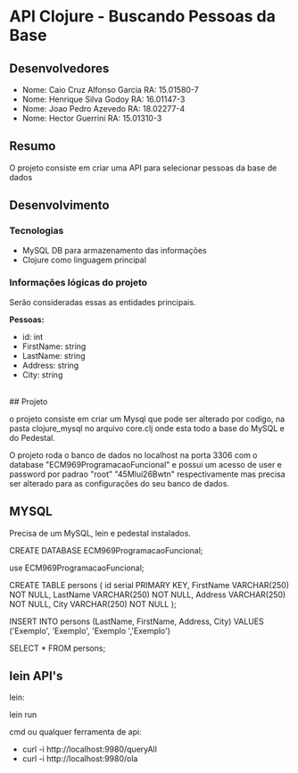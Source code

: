 # API Clojure - Buscando Pessoas da Base

## Desenvolvedores
- Nome: Caio Cruz Alfonso Garcia            RA: 15.01580-7
- Nome: Henrique Silva Godoy                RA: 16.01147-3
- Nome: Joao Pedro Azevedo 	                RA: 18.02277-4
- Nome: Hector Guerrini 		            RA: 15.01310-3

## Resumo
O projeto consiste em criar uma API para selecionar pessoas da base de dados
## Desenvolvimento
### Tecnologias

- MySQL DB para armazenamento das informações
- Clojure como linguagem principal

### Informações lógicas do projeto
Serão consideradas essas as entidades principais.

**Pessoas:**
<br>
- id: int
- FirstName: string
- LastName: string
- Address: string
- City: string
</br>
## Projeto

o projeto consiste em criar um Mysql que pode ser alterado por codigo, na pasta clojure_mysql no arquivo core.clj
onde esta todo a base do MySQL e do Pedestal.

O projeto roda o banco de dados no localhost na porta 3306 com o database "ECM969ProgramacaoFuncional" e possui um acesso de user e password por padrao "root" "45Mlui26Bwtn" respectivamente mas precisa ser alterado para as configurações do seu banco de dados.

## MYSQL
Precisa de um MySQL, lein e pedestal instalados.

CREATE DATABASE ECM969ProgramacaoFuncional;

use ECM969ProgramacaoFuncional;

CREATE TABLE persons (
    id serial PRIMARY KEY,
    FirstName VARCHAR(250) NOT NULL,
    LastName VARCHAR(250) NOT NULL,
    Address VARCHAR(250) NOT NULL,
    City VARCHAR(250) NOT NULL
);

INSERT INTO persons (LastName, FirstName, Address, City)
VALUES ('Exemplo', 'Exemplo', 'Exemplo ','Exemplo')

SELECT * FROM persons;

## lein API's 

lein: 

lein run

cmd ou qualquer ferramenta de api: 

- curl -i http://localhost:9980/queryAll
- curl -i http://localhost:9980/ola


